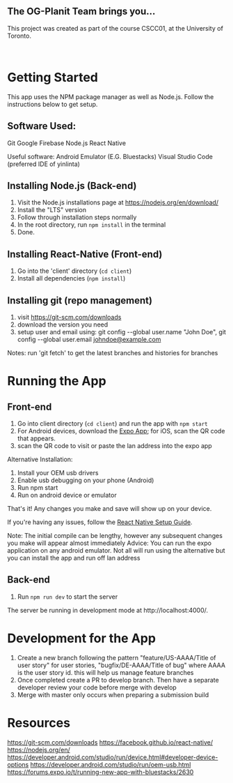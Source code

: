 ## The OG-Planit Team brings you...
This project was created as part of the course CSCC01, at the University of Toronto.

<br/>

# Getting Started
This app uses the NPM package manager as well as Node.js. Follow the instructions below to get setup.

## Software Used:
Git
Google Firebase
Node.js
React Native

Useful software:
Android Emulator (E.G. Bluestacks)
Visual Studio Code (preferred IDE of yinlinta)

## Installing Node.js (Back-end)
1. Visit the Node.js installations page at https://nodejs.org/en/download/
2. Install the "LTS" version
3. Follow through installation steps normally
4. In the root directory, run `npm install` in the terminal
5. Done.

## Installing React-Native (Front-end)
1. Go into the 'client' directory (`cd client`) 
2. Install all dependencies (`npm install`)

## Installing git (repo management)
1. visit https://git-scm.com/downloads
2. download the version you need
3. setup user and email using: git config --global user.name "John Doe", git config --global user.email johndoe@example.com

Notes: run 'git fetch' to get the latest branches and histories for branches


# Running the App
## Front-end
1. Go into client directory (`cd client`) and run the app with `npm start`
2. For Android devices, download the [Expo App](https://play.google.com/store/apps/details?id=host.exp.exponent&hl=en_CA); for iOS, scan the QR code that appears.
3. scan the QR code to visit or paste the lan address into the expo app

Alternative Installation:
1. Install your OEM usb drivers
2. Enable usb debugging on your phone (Android)
3. Run npm start
4. Run on android device or emulator

That's it! Any changes you make and save will show up on your device.

If you're having any issues, follow the [React Native Setup Guide](https://facebook.github.io/react-native/docs/getting-started.html).

Note: The initial compile can be lengthy, however any subsequent changes you make will appear almost immediately
Advice: You can run the expo application on any android emulator. Not all will run using the alternative but you can install the app and run off lan address

## Back-end
1. Run `npm run dev` to start the server

The server be running in development mode at http://localhost:4000/.



# Development for the App
1. Create a new branch following the pattern "feature/US-AAAA/Title of user story" for user stories, "bugfix/DE-AAAA/Title of bug"
   where AAAA is the user story id. this will help us manage feature branches
2. Once completed create a PR to develop branch. Then have a separate developer review your code before merge with develop
3. Merge with master only occurs when preparing a submission build

# Resources
https://git-scm.com/downloads
https://facebook.github.io/react-native/
https://nodejs.org/en/
https://developer.android.com/studio/run/device.html#developer-device-options
https://developer.android.com/studio/run/oem-usb.html
https://forums.expo.io/t/running-new-app-with-bluestacks/2630
